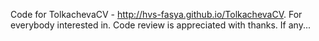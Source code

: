Code for TolkachevaCV - http://hvs-fasya.github.io/TolkachevaCV. For everybody interested in. Code review is appreciated with thanks. If any...
